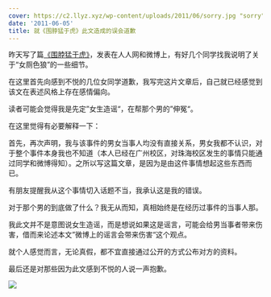 ```yaml
---
cover: https://c2.llyz.xyz/wp-content/uploads/2011/06/sorry.jpg "sorry"
date: '2011-06-05'
title: 就《围脖猛于虎》此文造成的误会道歉
---
```


昨天写了篇[《围脖猛于虎》](https://luolei.org/2011/06/weibo-tiger/)，发表在人人网和微博上，有好几个同学找我说明了关于“女厕色狼”的一些细节。

在这里首先向感到不悦的几位女同学道歉，我写完这片文章后，自己就已经感觉到该文在表述风格上存在感情偏向。

读者可能会觉得我是先定”女生造谣“，在帮那个男的”伸冤“。

在这里觉得有必要解释一下：

首先，再次声明，我与该事件的男女当事人均没有直接关系，男女我都不认识，对于整个事件本身我也不知道（本人已经在广州校区，对珠海校区发生的事情只能通过同学和微博得知）。之所以写这篇文章，是因为是由这件事情想起这些东西而已。

有朋友提醒我从这个事情切入话题不当，我承认这是我的错误。

对于那个男的到底做了什么？我无从而知，真相始终是在经历过事件的当事人那。

我此文并不是意图说女生造谣，而是想说如果这是谣言，可能会给男当事者带来伤害，借而来论述本文”微博上的谣言会带来伤害“这个观点。

就个人感觉而言，无论真假，都不宜直接通过公开的方式公布对方的资料。

最后还是对那些因为此文感到不悦的人说一声抱歉。

![](https://c2.llyz.xyz/wp-content/uploads/2011/06/sorry.jpg )
